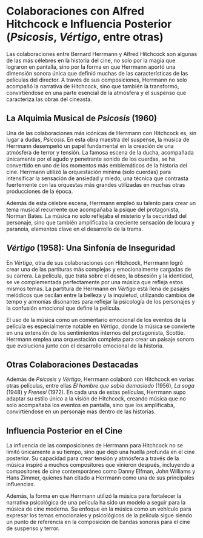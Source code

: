 # Colaboraciones con Alfred Hitchcock e Influencia Posterior (*Psicosis*, *Vértigo*, entre otras)

Las colaboraciones entre Bernard Herrmann y Alfred Hitchcock son algunas de las más célebres en la historia del cine, no solo por la magia que lograron en pantalla, sino por la forma en que Herrmann aportó una dimensión sonora única que definió muchas de las características de las películas del director. A través de sus composiciones, Herrmann no solo acompañó la narrativa de Hitchcock, sino que también la transformó, convirtiéndose en una parte esencial de la atmósfera y el suspenso que caracteriza las obras del cineasta.

## La Alquimia Musical de *Psicosis* (1960)

Una de las colaboraciones más icónicas de Herrmann con Hitchcock es, sin lugar a dudas, *Psicosis*. En esta obra maestra del suspense, la música de Herrmann desempeñó un papel fundamental en la creación de una atmósfera de terror y tensión. La famosa escena de la ducha, acompañada únicamente por el agudo y penetrante sonido de los cuerdas, se ha convertido en uno de los momentos más emblemáticos de la historia del cine. Herrmann utilizó la orquestación mínima (solo cuerdas) para intensificar la sensación de ansiedad y miedo, una técnica que contrasta fuertemente con las orquestas más grandes utilizadas en muchas otras producciones de la época.

Además de esta célebre escena, Herrmann empleó su talento para crear un tema musical recurrente que acompañaba la psique del protagonista, Norman Bates. La música no solo reflejaba el misterio y la oscuridad del personaje, sino que también amplificaba la creciente sensación de locura y paranoia, elementos clave en el desarrollo de la trama.

## *Vértigo* (1958): Una Sinfonía de Inseguridad

En *Vértigo*, otra de sus colaboraciones con Hitchcock, Herrmann logró crear una de las partituras más complejas y emocionalmente cargadas de su carrera. La película, que trata sobre el deseo, la obsesión y la identidad, se ve complementada perfectamente por una música que refleja estos mismos temas. La partitura de Herrmann en *Vértigo* está llena de pasajes melódicos que oscilan entre la belleza y la inquietud, utilizando cambios de tempo y armonías disonantes para reflejar la psicología de los personajes y la confusión emocional que define la película.

El uso de la música como un comentario emocional de los eventos de la película es especialmente notable en *Vértigo*, donde la música se convierte en una extensión de los sentimientos internos del protagonista, Scottie. Herrmann emplea una orquestación completa para crear un paisaje sonoro que evoluciona junto con el desarrollo emocional de la historia.

## Otras Colaboraciones Destacadas

Además de *Psicosis* y *Vértigo*, Herrmann colaboró con Hitchcock en varias otras películas, entre ellas *El hombre que sabía demasiado* (1956), *La soga* (1948) y *Frenesí* (1972). En cada una de estas películas, Herrmann supo adaptar su estilo único a la visión de Hitchcock, creando música que no solo acompañaba los eventos en pantalla, sino que los amplificaba, convirtiéndose en un personaje más dentro de las historias.

## Influencia Posterior en el Cine

La influencia de las composiciones de Herrmann para Hitchcock no se limitó únicamente a su tiempo, sino que dejó una huella profunda en el cine posterior. Su capacidad para crear tensión y atmósfera a través de la música inspiró a muchos compositores que vinieron después, incluyendo a compositores de cine contemporáneo como Danny Elfman, John Williams y Hans Zimmer, quienes han citado a Herrmann como una de sus principales influencias.

Además, la forma en que Herrmann utilizó la música para fortalecer la narrativa psicológica de una película ha sido un modelo a seguir para la música de cine moderna. Su enfoque en la música como un vehículo para expresar los temas emocionales y psicológicos de la película sigue siendo un punto de referencia en la composición de bandas sonoras para el cine de suspenso y terror.